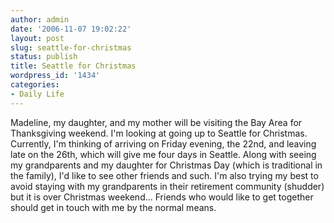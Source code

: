 ```yaml
---
author: admin
date: '2006-11-07 19:02:22'
layout: post
slug: seattle-for-christmas
status: publish
title: Seattle for Christmas
wordpress_id: '1434'
categories:
- Daily Life
---
```


Madeline, my daughter, and my mother will be visiting the Bay Area for
Thanksgiving weekend. I'm looking at going up to Seattle for Christmas.
Currently, I'm thinking of arriving on Friday evening, the 22nd, and
leaving late on the 26th, which will give me four days in Seattle. Along
with seeing my grandparents and my daughter for Christmas Day (which is
traditional in the family), I'd like to see other friends and such. I'm
also trying my best to avoid staying with my grandparents in their
retirement community (shudder) but it is over Christmas weekend...
Friends who would like to get together should get in touch with me by
the normal means.
